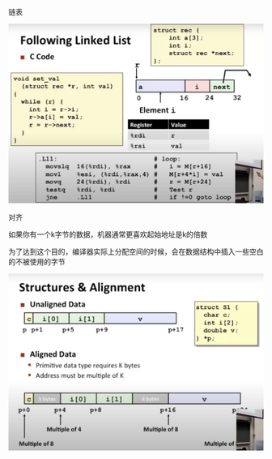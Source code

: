 链表

![image-20230421003638096](image/image-20230421003638096.png)

对齐

如果你有一个k字节的数据，机器通常更喜欢起始地址是k的倍数

为了达到这个目的，编译器实际上分配空间的时候，会在数据结构中插入一些空白的不被使用的字节

![image-20230421003615768](image/image-20230421003615768.png)



